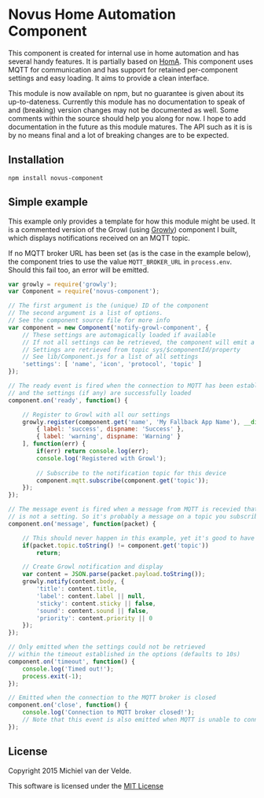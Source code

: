 # Novus Home Automation Component

This component is created for internal use in home automation and has several handy features. It is partially based on [HomA](https://github.com/binarybucks/homA). This component uses MQTT for communication and has support for retained per-component settings and easy loading. It aims to provide a clean interface.

This module is now available on npm, but no guarantee is given about its up-to-dateness. Currently this module has no documentation to speak of and (breaking) version changes may not be documented as well. Some comments within the source should help you along for now. I hope to add documentation in the future as this module matures. The API such as it is is by no means final and a lot of breaking changes are to be expected.

## Installation

	npm install novus-component

## Simple example

This example only provides a template for how this module might be used. It is a commented version of the Growl (using [Growly](https://github.com/theabraham/growly/)) component I built, which displays notifications received on an MQTT topic.

If no MQTT broker URL has been set (as is the case in the example below), the component tries to use the value `MQTT_BROKER_URL` in `process.env`. Should this fail too, an error will be emitted.

```js
var growly = require('growly');
var Component = require('novus-component');

// The first argument is the (unique) ID of the component
// The second argument is a list of options.
// See the component source file for more info
var component = new Component('notify-growl-component', {
	// These settings are automagically loaded if available
	// If not all settings can be retrieved, the component will emit a 'timeout' event and not continue
	// Settings are retrieved from topic sys/$componentId/property
	// See lib/Component.js for a list of all settings
	'settings': [ 'name', 'icon', 'protocol', 'topic' ]
});

// The ready event is fired when the connection to MQTT has been established
// and the settings (if any) are successfully loaded
component.on('ready', function() {

	// Register to Growl with all our settings
	growly.register(component.get('name', 'My Fallback App Name'), __dirname + '/' + component.get('icon'), [
		{ label: 'success', dispname: 'Success' },
		{ label: 'warning', dispname: 'Warning' }
	], function(err) {
		if(err) return console.log(err);
		console.log('Registered with Growl');
	
		// Subscribe to the notification topic for this device
		component.mqtt.subscribe(component.get('topic'));
	});
});

// The message event is fired when a message from MQTT is recevied that
// is not a setting. So it's probably a message on a topic you subscribed to
component.on('message', function(packet) {

	// This should never happen in this example, yet it's good to have a failsafe
	if(packet.topic.toString() != component.get('topic'))
		return;

	// Create Growl notification and display
	var content = JSON.parse(packet.payload.toString());
	growly.notify(content.body, {
		'title': content.title,
		'label': content.label || null,
		'sticky': content.sticky || false,
		'sound': content.sound || false,
		'priority': content.priority || 0
	});
});

// Only emitted when the settings could not be retrieved
// within the timeout established in the options (defaults to 10s)
component.on('timeout', function() {
	console.log('Timed out!');
	process.exit(-1);
});

// Emitted when the connection to the MQTT broker is closed
component.on('close', function() {
	console.log('Connection to MQTT broker closed!');
	// Note that this event is also emitted when MQTT is unable to connect to the broker
});
```

## License

Copyright 2015 Michiel van der Velde.

This software is licensed under the [MIT License](https://github.com/MichielvdVelde/novus-component/blob/master/LICENSE)